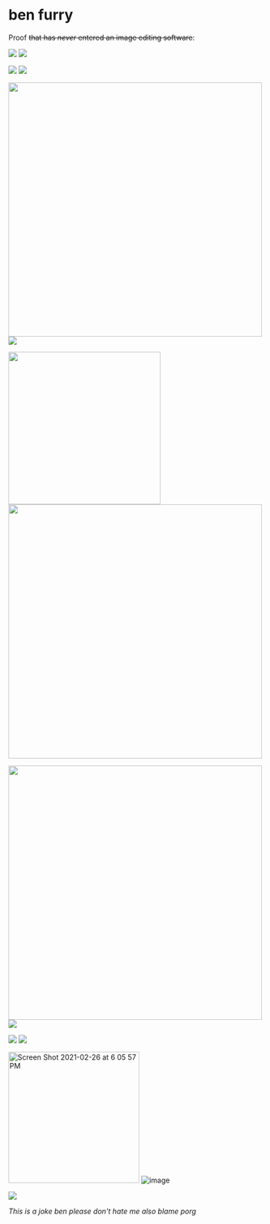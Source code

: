 # ben furry
Proof ~~that has *never* entered an image editing software~~:

![](https://media.discordapp.net/attachments/267735321695748096/767769406788861962/unknown.png) ![](https://cdn.discordapp.com/attachments/781273579115249674/782498065452892180/Screenshot_20201129-004554_Discord.jpg)

![](https://cdn.discordapp.com/attachments/744385826196291704/783115011198943242/Screenshot_20201130-142246_Discord.jpg) ![](https://cdn.discordapp.com/attachments/744385826196291704/783115010851209246/Screenshot_20201130-142307_Discord.jpg)

<img width="500" src="https://cdn.discordapp.com/attachments/267735321695748096/782824432485531678/Screenshot_20201128-014401_Discord.jpg"> ![](https://cdn.discordapp.com/attachments/744385826196291704/783115011483500544/Screenshot_20201128-135621_Discord.jpg)

<img width="300" src="https://cdn.discordapp.com/attachments/267735321695748096/781708165033099264/Screenshot_20201126-202905_Discord.jpg"> <img width="500" src="https://media.discordapp.net/attachments/267735321695748096/781374374959644682/unknown.png">

<img width="500" src="https://cdn.discordapp.com/attachments/728049907025313813/783389651359891507/Screenshot_20201201-113449_Discord.jpg"> ![](https://cdn.discordapp.com/attachments/267735321695748096/784132002785001483/Screenshot_20201123-121031_Discord.jpg)
 
![](https://cdn.discordapp.com/attachments/728067827898122253/810336104670298122/Screen_Shot_2021-02-13_at_9.25.14_PM.png) ![](https://cdn.discordapp.com/attachments/267735321695748096/806248690800656434/unknown.png)

<img width="258" alt="Screen Shot 2021-02-26 at 6 05 57 PM" src="https://user-images.githubusercontent.com/43557963/109364695-59ded700-785d-11eb-80d2-d814eacdee8a.png"> ![image](https://user-images.githubusercontent.com/43557963/109364833-ab876180-785d-11eb-9ce9-58d7951501fa.png)

![](https://images-ext-2.discordapp.net/external/rdTDzIXHWjcjPkokJfyRKjKEujKgelefUgNpOqs_cHA/https/ur.red-panda.red/w0SEhSNh0?width=461&height=468)


*This is a joke ben please don't hate me also blame porg*
